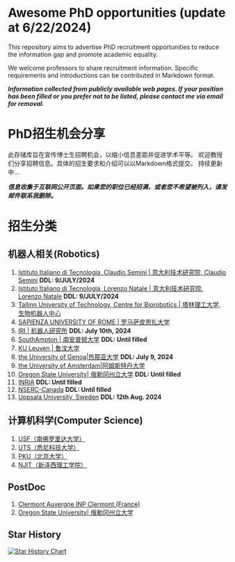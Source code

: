 # Awesome PhD opportunities (update at 6/22/2024)

This repository aims to advertise PhD recruitment opportunities to reduce the information gap and promote academic equality.

We welcome professors to share recruitment information. Specific requirements and introductions can be contributed in Markdown format.

***Information collected from publicly available web pages. If your position has been filled or you prefer not to be listed, please contact me via email for removal.***



# PhD招生机会分享

此存储库旨在宣传博士生招聘机会，以缩小信息差距并促进学术平等。
欢迎教授们分享招聘信息。具体的招生要求和介绍可以以Markdown格式提交。
持续更新中...

***信息收集于互联网公开页面。如果您的职位已经招满，或者您不希望被列入，请发邮件联系我删除。***


# 招生分类

## 机器人相关(Robotics)

1. [Istituto Italiano di Tecnologia, Claudio Semini | 意大利技术研究院, Claudio Semini](./Robotics/IIT-1.md) **DDL: 9/JULY/2024** 
2. [Istituto Italiano di Tecnologia, Lorenzo Natale | 意大利技术研究院, Lorenzo Natale](./Robotics/IIT-2.md) **DDL: 9/JULY/2024**
3. [Tallinn University of Technology, Centre for Biorobotics | 塔林理工大学, 生物机器人中心](./Robotics/Tallinn%20University%20of%20Technology.md)    
4. [SAPIENZA UNIVERSITY OF ROME | 罗马萨皮恩扎大学](./Robotics/SAPIENZA%20UNIVERSITY%20OF%20ROME.md)
5. [IRI | 机器人研究所](./Robotics/IRI.md)    **DDL: July 10th, 2024**
6. [SouthAmpton | 南安普顿大学](./Robotics/SouthAmpton.md)    **DDL: Until filled**
7. [KU Leuven | 鲁汶大学](./Robotics/Leuven.md)    
8. [the University of Genoa|热那亚大学](./Robotics/the%20University%20of%20Genoa.md)    **DDL: July 9, 2024**
9. [the University of Amsterdam|阿姆斯特丹大学](./Robotics/Vrije_Universiteit_Amsterdam_Combined.md)  
10. [Oregon State University| 俄勒冈州立大学](./Robotics/Oregon%20State%20University.md)    **DDL: Until filled**
11. [INRIA](./Robotics/INRIA.md)    **DDL: Until filled**
12. [NSERC-Canada](./Robotics/NSERC.md)    **DDL: Until filled**
13. [Uppsala University, Sweden](./Robotics/UppsalaUniversity_PhD.md)  **DDL: 12th Aug. 2024**



## 计算机科学(Computer Science)
1. [USF（南佛罗里达大学）](./Computer%20Science/USF.md)
2. [UTS（悉尼科技大学）](./Computer%20Science/USF.md)
3. [PKU（北京大学）](./Computer%20Science/PKU.md)
4. [NJIT（新泽西理工学院）](./Computer%20Science/NJIT.md)


## PostDoc
1. [Clermont Auvergne INP Clermont (France)](./PostDoc-Robotics/Clermont_Auvergne_INP.md)
2. [Oregon State University| 俄勒冈州立大学](./PostDoc-Robotics/OregonStateUniversity_Postdoc.md)


## Star History

[![Star History Chart](https://api.star-history.com/svg?repos=jfan1997/Awesome_PhD_Opportunities&type=Date)](https://star-history.com/#jfan1997/Awesome_PhD_Opportunities&Date)